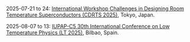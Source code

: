 2025-07-21 to 24: [International Workshop Challenges in Designing Room Temperature Superconductors (CDRTS 2025)](https://cdrts2025.wordpress.com "CDRTS 2025 focuses on room-temperature superconductors, covering high-Tc materials, computational design, and experimental synthesis. Topics include electronic structure, pairing mechanisms, and applications in energy and electronics, emphasizing advancements in superconductor material discovery."), Tokyo, Japan.

2025-08-07 to 13: [IUPAP-C5 30th International Conference on Low Temperature Physics (LT 2025)](https://www.lt30.es/ "Explores low-temperature physics. Topics include superconductivity, quantum fluids, and cryogenic techniques, with applications in quantum computing and condensed matter physics."), Bilbao, Spain.


